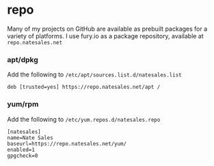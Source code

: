 # repo

Many of my projects on GitHub are available as prebuilt packages for a variety of platforms. I use fury.io as a package repository, available at `repo.natesales.net`

### apt/dpkg
Add the following to `/etc/apt/sources.list.d/natesales.list`
```
deb [trusted=yes] https://repo.natesales.net/apt /
```

### yum/rpm
Add the following to `/etc/yum.repos.d/natesales.repo`

```
[natesales]
name=Nate Sales
baseurl=https://repo.natesales.net/yum/
enabled=1
gpgcheck=0
```
